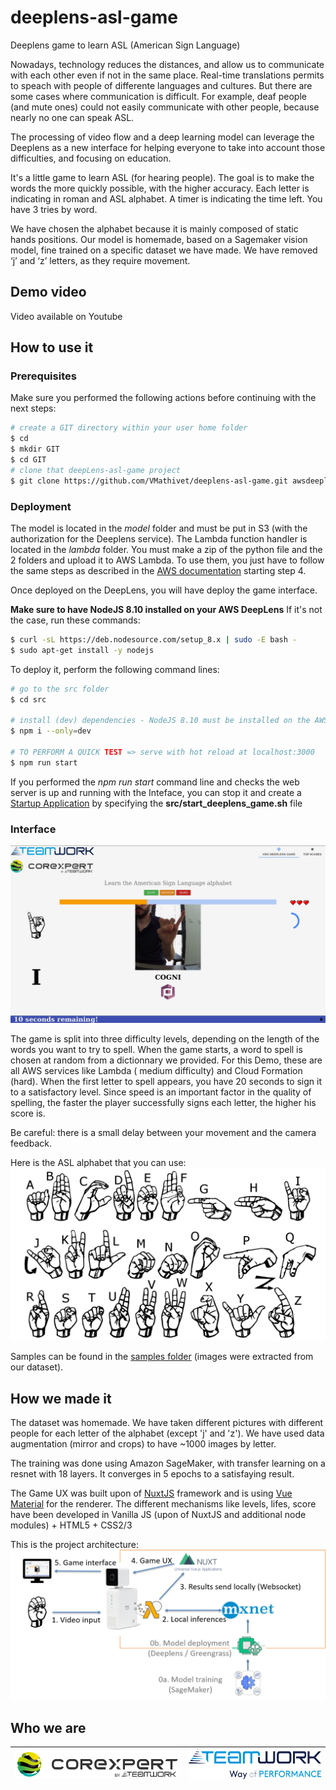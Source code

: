 # deeplens-asl-game
Deeplens game to learn ASL (American Sign Language)

Nowadays, technology reduces the distances, and allow us to communicate with each other even if not in the same place. Real-time translations permits to speach with people of differente languages and cultures. But there are some cases where communication is difficult. For example, deaf people (and mute ones) could not easily communicate with other people, because nearly no one can speak ASL.

The processing of video flow and a deep learning model can leverage the Deeplens as a new interface for helping everyone to take into account those difficulties, and focusing on education.

It's a little game to learn ASL (for hearing people). The goal is to make the words the more quickly possible, with the higher accuracy. Each letter is indicating in roman and ASL alphabet. A timer is indicating the time left. You have 3 tries by word.

We have chosen the alphabet because it is mainly composed of static hands positions. Our model is homemade, based on a Sagemaker vision model, fine trained on a specific dataset we have made. We have removed ‘j’ and ‘z’ letters, as they require movement.

## Demo video

Video available on Youtube

## How to use it

### Prerequisites

Make sure you performed the following actions before continuing with the next steps:
``` bash
# create a GIT directory within your user home folder
$ cd
$ mkdir GIT
$ cd GIT
# clone that deepLens-asl-game project
$ git clone https://github.com/VMathivet/deeplens-asl-game.git awsdeeplensgame
```

### Deployment
The model is located in the *model* folder and must be put in S3 (with the authorization for the Deeplens service). The Lambda function handler is located in the *lambda* folder. You must make a zip of the python file and the 2 folders and upload it to AWS Lambda. To use them, you just have to follow the same steps as described in the [AWS documentation](https://docs.aws.amazon.com/deeplens/latest/dg/deeplens-train-model.html) starting step 4.

Once deployed on the DeepLens, you will have deploy the game interface. 

**Make sure to have NodeJS 8.10 installed on your AWS DeepLens**
If it's not the case, run these commands:
``` bash
$ curl -sL https://deb.nodesource.com/setup_8.x | sudo -E bash -
$ sudo apt-get install -y nodejs
```

To deploy it, perform the following command lines:
``` bash
# go to the src folder
$ cd src

# install (dev) dependencies - NodeJS 8.10 must be installed on the AWS DeepLens device
$ npm i --only=dev

# TO PERFORM A QUICK TEST => serve with hot reload at localhost:3000
$ npm run start
```

If you performed the *npm run start* command line and checks the web server is up and running with the Inteface, you can stop it and create a [Startup Application](https://help.ubuntu.com/stable/ubuntu-help/startup-applications.html.en) by specifying the **src/start_deeplens_game.sh** file

###  Interface

![Interface](images/interface.png)

The game is split into three difficulty levels, depending on the length of the words you want to try to spell. When the game starts, a word to spell is chosen at random from a dictionnary we provided. For this Demo, these are all AWS services like Lambda ( medium difficulty) and Cloud Formation (hard). When the first letter to spell appears, you have 20 seconds to sign it to a satisfactory level. Since speed is an important factor in the quality of spelling, the faster the player successfully signs each letter, the higher his score is.

Be careful: there is a small delay between your movement and the camera feedback.

Here is the ASL alphabet that you can use: 
![ASL alphabet](images/asl-alphabet.png)

Samples can be found in the [samples folder](samples/) (images were extracted from our dataset).

## How we made it

The dataset was homemade. We have taken different pictures with different people for each letter of the alphabet (except 'j' and 'z'). We have used data augmentation (mirror and crops) to have ~1000 images by letter.

The training was done using Amazon SageMaker, with transfer learning on a resnet with 18 layers. It converges in 5 epochs to a satisfaying result.

The Game UX was built upon of [NuxtJS](https://nuxtjs.org/guide) framework and is using [Vue Material](https://vuematerial.io/) for the renderer. The different mechanisms like levels, lifes, score have been developed in Vanilla JS (upon of NuxtJS and additional node modules) + HTML5 + CSS2/3

This is the project architecture:
![Architecture](images/architecture.png)

## Who we are

| ![Corexpert](images/corexpert.png) | ![TeamWork](images/teamwork.png) |
|---|---|

